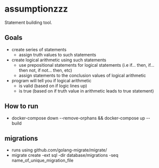 # assumptionzzz
Statement building tool.

## Goals
- create series of statements
	- assign truth values to such statements
- create logical arithmetic using such statements
	- use prepositional statements for logical statements (i.e if... then, if... then not, if not... then, etc)
	- assign statements to the conclusion values of logical arithmetic
- program will tell you if logical arithmetic
	- is valid (based on if logic lines up)
	- is true (based on if truth value in arithmetic leads to true statement)

## How to run
- docker-compose down --remove-orphans && docker-compose up --build


## migrations
- runs using github.com/golang-migrate/migrate/
- migrate create -ext sql -dir database/migrations -seq name_of_unique_migration_file